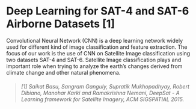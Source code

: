 # Deep Learning for SAT-4 and SAT-6 Airborne Datasets [1]

 Convolutional Neural Network (CNN) is a deep learning network widely used for different kind of image classification and feature extraction. The focus of our work is the use of CNN on Satellite Image classification using two datasets SAT-4 and SAT-6. 
 Satellite Image classification plays and important role when trying to analyze the earth’s changes derived from climate change and other natural phenomena.


> ###### *[1] Saikat Basu, Sangram Ganguly, Supratik Mukhopadhyay, Robert Dibiano, Manohar Karki and Ramakrishna Nemani, DeepSat - A Learning framework for Satellite Imagery, ACM SIGSPATIAL 2015.*
